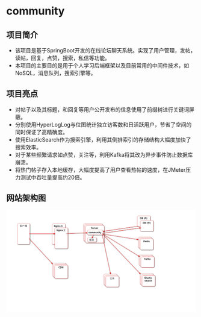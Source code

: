 # community

## 项目简介
 - 该项目是基于SpringBoot开发的在线论坛聊天系统。实现了用户管理，发帖，读帖，回复，点赞，搜索，私信等功能。
 - 本项目的主要目的是用于个人学习后端框架以及目前常用的中间件技术，如NoSQL，消息队列，搜索引擎等。

## 项目亮点
 - 对帖子以及其标题，和回复等用户公开发布的信息使用了前缀树进行关键词屏蔽。
 - 分别使用HyperLogLog与位图统计独立访客数和日活跃用户，节省了空间的同时保证了高精确度。
 - 使用ElasticSearch作为搜索引擎，利用其倒排索引的存储结构大幅度加快了搜索效率。
 - 对于某些频繁请求如点赞，关注等，利用Kafka将其改为异步事件防止数据库崩溃。
 - 将热门帖子存入本地缓存，大幅度提高了用户查看热帖的速度，在JMeter压力测试中吞吐量提高约20倍。
 
## 网站架构图
![网站架构图](https://github.com/shengl325/community/blob/master/images/%E7%BD%91%E7%AB%99%E6%9E%B6%E6%9E%84%E5%9B%BE.png)
